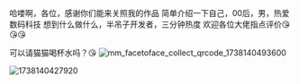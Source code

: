 哈喽啊，各位，感谢你们能来关照我的作品
简单介绍一下自己，00后，男，热爱数码科技
想到什么做什么，半吊子开发者，三分钟热度
欢迎各位大佬指点评价😘😘😘

可以请猫猫喝杯水吗？😘
![mm_facetoface_collect_qrcode_1738140493600](https://github.com/user-attachments/assets/35768d21-c331-4087-9125-d2b83df994b3)



![1738140427920](https://github.com/user-attachments/assets/9ceda979-2330-4ab3-80e7-46a5e59a39c6)
